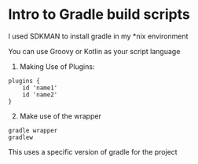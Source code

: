 # Intro to Gradle build scripts

I used SDKMAN to install gradle in my \*nix environment  

You can use Groovy or Kotlin as your script language  

1. Making Use of Plugins: 
```
plugins {
    id 'name1'
    id 'name2'
}
```  
2. Make use of the wrapper
```
gradle wrapper
gradlew
```
This uses a specific version of gradle for the project

